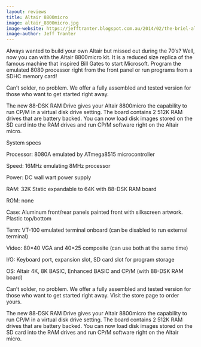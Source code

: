 ```yaml
---
layout: reviews
title: Altair 8800micro
image: altair_8800micro.jpg
image-website: https://jefftranter.blogspot.com.au/2014/02/the-briel-altair-8800-replica-kit.html
image-author: Jeff Tranter
---
```


Always wanted to build your own Altair but missed out during the 70′s? Well, now you can with the Altair 8800micro kit. It is a reduced size replica of the famous machine that inspired Bill Gates to start Microsoft. Program the emulated 8080 processor right from the front panel or run programs from a SDHC memory card!

Can’t solder, no problem. We offer a fully assembled and tested version for those who want to get started right away.

The new 88-DSK RAM Drive gives your Altair 8800micro the capability to run CP/M in a virtual disk drive setting. The board contains 2 512K RAM drives that are battery backed. You can now load disk images stored on the SD card into the RAM drives and run CP/M software right on the Altair micro.

System specs

Processor:    8080A emulated by ATmega8515 microcontroller

Speed:           16MHz emulating 8MHz processor

Power:          DC wall wart power supply

RAM:           32K Static expandable to 64K with 88-DSK RAM board

ROM:           none

Case:           Aluminum front/rear panels painted front with silkscreen artwork. Plastic top/bottom

Term:         VT-100 emulated terminal onboard (can be disabled to run external terminal)

Video:           80×40 VGA and 40×25 composite (can use both at the same time)

I/O:              Keyboard port, expansion slot, SD card slot for program storage

OS:               Altair 4K,  8K BASIC, Enhanced BASIC and CP/M (with 88-DSK RAM board)



Can’t solder, no problem. We offer a fully assembled and tested version for those who want to get started right away. Visit the store page to order yours.

The new 88-DSK RAM Drive gives your Altair 8800micro the capability to run CP/M in a virtual disk drive setting. The board contains 2 512K RAM drives that are battery backed. You can now load disk images stored on the SD card into the RAM drives and run CP/M software right on the Altair micro.


